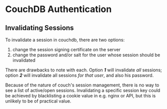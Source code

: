 # CouchDB Authentication

## Invalidating Sessions

To invalidate a session in couchdb, there are two options:

1. change the session signing certificate on the server
2. change the password and/or salt for the user whose session should be invalidated

There are drawbacks to note with each.  Option **_1_** will invalidate _all_ sessions; option **_2_** will invalidate all sessions _for that user_, and also his password.

Because of the nature of couch's session management, there is no way to see a list of active/open sessions.  Invalidating a specific session key could be achieved by blacklisting a cookie value in e.g. nginx or API, but this is unlikely to be of practical value.
